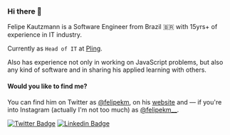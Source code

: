 ### Hi there 👋

Felipe Kautzmann is a Software Engineer from Brazil 🇧🇷  with 15yrs+ of experience in IT industry.

Currently as `Head of IT` at [Pling](https://pling.net.br).

Also has experience not only in working on JavaScript problems, but also any kind of software and in sharing his applied learning with others.

#### Would you like to find me?

You can find him on Twitter as <a target="_blank" href="https://twitter.com/felipekm">@felipekm</a>, on his [website](https://felipekm.me) and — if you're into Instagram (actually I'm not too much) as <a target="_blank" href="https://instagram.com/_felipekm">@felipekm__</a>.

[![Twitter Badge](https://img.shields.io/badge/-Twitter-1ca0f1?style=flat-square&labelColor=1ca0f1&logo=twitter&logoColor=white&link=https://twitter.com/felipekm)](https://twitter.com/felipekm)
[![Linkedin Badge](https://img.shields.io/badge/-LinkedIn-blue?style=flat-square&logo=Linkedin&logoColor=white&link=https://www.linkedin.com/in/felipekm)](https://www.linkedin.com/in/felipekm)

